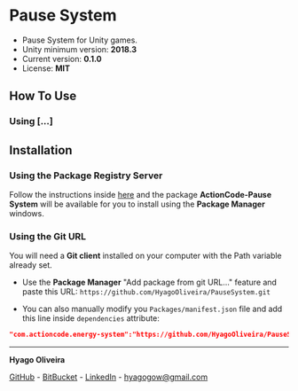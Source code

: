 # Pause System

* Pause System for Unity games.
* Unity minimum version: **2018.3**
* Current version: **0.1.0**
* License: **MIT**

## How To Use

### Using [...]

## Installation

### Using the Package Registry Server

Follow the instructions inside [here](https://cutt.ly/ukvj1c8) and the package **ActionCode-Pause System** 
will be available for you to install using the **Package Manager** windows.

### Using the Git URL

You will need a **Git client** installed on your computer with the Path variable already set. 

- Use the **Package Manager** "Add package from git URL..." feature and paste this URL: `https://github.com/HyagoOliveira/PauseSystem.git`

- You can also manually modify you `Packages/manifest.json` file and add this line inside `dependencies` attribute: 

```json
"com.actioncode.energy-system":"https://github.com/HyagoOliveira/PauseSystem.git"
```

---

**Hyago Oliveira**

[GitHub](https://github.com/HyagoOliveira) -
[BitBucket](https://bitbucket.org/HyagoGow/) -
[LinkedIn](https://www.linkedin.com/in/hyago-oliveira/) -
<hyagogow@gmail.com>